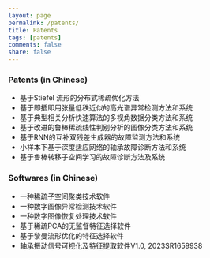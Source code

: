 ```yaml
---
layout: page
permalink: /patents/
title: Patents
tags: [patents]
comments: false
share: false
---
```



### Patents (in Chinese)
* 基于Stiefel 流形的分布式稀疏优化方法 <br>
* 基于即插即用张量低秩近似的高光谱异常检测方法和系统 <br>
* 基于典型相关分析快速算法的多视角数据分类方法和系统 <br>
* 基于改进的鲁棒稀疏线性判别分析的图像分类方法和系统 <br>
* 基于RNN的互补双残差生成器的故障监测方法和系统 <br>
* 小样本下基于深度适应网络的轴承故障诊断方法和系统 <br>
* 基于鲁棒转移子空间学习的故障诊断方法及系统 <br>

### Softwares (in Chinese)
* 一种稀疏子空间聚类技术软件 <br>
* 一种数字图像异常检测技术软件 <br>
* 一种数字图像恢复处理技术软件 <br>
* 基于稀疏PCA的无监督特征选择软件 <br>
* 基于黎曼流形优化的特征选择软件 <br>
* 轴承振动信号可视化及特征提取软件V1.0, 2023SR1659938

